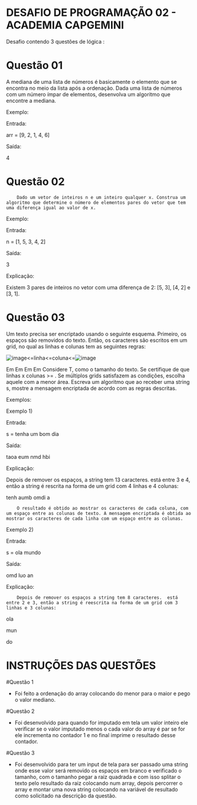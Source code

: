 #  DESAFIO DE PROGRAMAÇÃO 02 - ACADEMIA CAPGEMINI

Desafio contendo 3 questões de lógica :

# Questão 01

A mediana de uma lista de números é basicamente o elemento que se encontra no meio da lista após a ordenação. Dada uma lista de números com um número ímpar de elementos, desenvolva um algoritmo que encontre a mediana.

Exemplo:

Entrada:

arr = [9, 2, 1, 4, 6]


Saída:

4


# Questão 02

        Dado um vetor de inteiros n e um inteiro qualquer x. Construa um algoritmo que determine o número de elementos pares do vetor que tem uma diferença igual ao valor de x.

Exemplo:

Entrada:

n = [1, 5, 3, 4, 2]


Saída:

3


Explicação:

Existem 3 pares de inteiros no vetor com uma diferença de 2: [5, 3], [4, 2] e [3, 1].


# Questão 03

Um texto precisa ser encriptado usando o seguinte esquema. Primeiro, os espaços são removidos do texto. Então, os caracteres são escritos em um grid, no qual as linhas e colunas tem as seguintes regras:

![image](https://user-images.githubusercontent.com/100974695/156948979-fb6374f7-45e3-4023-a729-791381b23ac1.png)<=linha<=coluna<=![image](https://user-images.githubusercontent.com/100974695/156949002-cd850d47-d617-48d5-a2bb-3b51897fe58e.png)

Em
Em
Em
Em
Considere T, como o tamanho do texto.
Se certifique de que linhas x colunas >= .
Se múltiplos grids satisfazem as condições, escolha aquele com a menor área.
Escreva um algoritmo que ao receber uma string s, mostre a mensagem encriptada de acordo com as regras descritas.

Exemplos:


Exemplo 1)

Entrada:

s = tenha um bom dia


Saída:

taoa eum nmd hbi


Explicação:

Depois de remover os espaços, a string tem 13 caracteres.  está entre 3 e 4, então a string é rescrita na forma de um grid com 4 linhas e 4 colunas:

tenh
aumb
omdi
a

        O resultado é obtido ao mostrar os caracteres de cada coluna, com um espaço entre as colunas de texto. A mensagem encriptada é obtida ao mostrar os caracteres de cada linha com um espaço entre as colunas.


Exemplo 2)

Entrada:

s = ola mundo


Saída:

omd luo an


Explicação:

        Depois de remover os espaços a string tem 8 caracteres.  está entre 2 e 3, então a string é reescrita na forma de um grid com 3 linhas e 3 colunas:

ola

mun

do

# INSTRUÇÕES DAS QUESTÕES

#Questão 1

- Foi feito a ordenação do array colocando do menor para o maior e pego o valor mediano.

#Questão 2 
- Foi desenvolvido para quando for imputado em tela um valor inteiro ele verificar se o valor imputado menos o cada valor do array é par se for ele incrementa no contador 1 e no final imprime o resultado desse contador.

#Questão 3
- Foi desenvolvido para ter um input de tela para ser passado uma string onde esse valor será removido os espaços em branco e verificado o tamanho, com o tamanho pegar a raiz quadrada e com isso splitar o texto pelo resultado da raiz colocando num array, depois percorrer o array e montar uma nova string colocando na variável de resultado como solicitado na descrição da questão.
